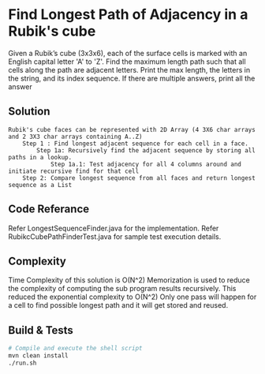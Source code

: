 # Find Longest Path of Adjacency in a Rubik's cube
Given a Rubik’s cube (3x3x6), each of the surface cells is marked with an English capital letter 'A' to 'Z'. 
Find the maximum length path such that all cells along the path are adjacent letters. Print the max length, 
the letters in the string, and its index sequence. If there are multiple answers, print all the answer

## Solution
	Rubik's cube faces can be represented with 2D Array (4 3X6 char arrays and 2 3X3 char arrays containing A..Z)
     	Step 1 : Find longest adjacent sequence for each cell in a face. 
     		Step 1a: Recursively find the adjacent sequence by storing all paths in a lookup. 
    			Step 1a.1: Test adjacency for all 4 columns around and initiate recursive find for that cell       
    	Step 2: Compare longest sequence from all faces and return longest sequence as a List
 ## Code Referance  	
 Refer LongestSequenceFinder.java for the implementation.
 Refer RubikcCubePathFinderTest.java for sample test execution details.  

## Complexity 
Time Complexity of this solution is O(N^2)
Memorization is used to reduce the complexity of computing the sub program results recursively. This reduced the exponential complexity to  O(N^2)
Only one pass will happen for a cell to find possible longest path and it will get stored  and reused.
## Build & Tests
```bash
# Compile and execute the shell script 
mvn clean install
./run.sh
```